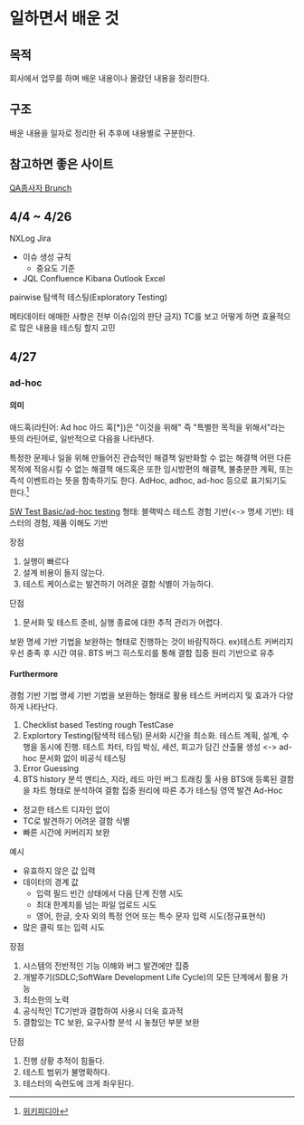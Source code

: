 # 일하면서 배운 것
## 목적
회사에서 업무를 하며 배운 내용이나 몰랐던 내용을 정리한다.

## 구조
배운 내용을 일자로 정리한 뒤 추후에 내용별로 구분한다.

## 참고하면 좋은 사이트
[QA종사자 Brunch](https://brunch.co.kr/@jiwonleeqa#articles)


## 4/4 ~ 4/26
NXLog
Jira
- 이슈 생성 규칙
  - 중요도 기준
- JQL
Confluence
Kibana
Outlook
Excel

pairwise
탐색적 테스팅(Exploratory Testing)

메타데이터
애매한 사항은 전부 이슈(임의 판단 금지)
TC를 보고 어떻게 하면 효율적으로 많은 내용을 테스팅 할지 고민

## 4/27
### ad-hoc
#### 의미
애드혹(라틴어: Ad hoc 아드 혹[*])은 "이것을 위해" 즉 "특별한 목적을 위해서"라는 뜻의 라틴어로, 일반적으로 다음을 나타낸다.

특정한 문제나 일을 위해 만들어진 관습적인 해결책
일반화할 수 없는 해결책
어떤 다른 목적에 적응시킬 수 없는 해결책
애드혹은 또한 임시방편의 해결책, 불충분한 계획, 또는 즉석 이벤트라는 뜻을 함축하기도 한다. AdHoc, adhoc, ad-hoc 등으로 표기되기도 한다.[^위키피디아]

[SW Test Basic/ad-hoc testing](https://brunch.co.kr/@jiwonleeqa/103)
형태: 블랙박스 테스트
경험 기반(<-> 명세 기반): 테스터의 경험, 제품 이해도 기반

장점
1. 실행이 빠르다
2. 설계 비용이 들지 않는다.
3. 테스트 케이스로는 발견하기 어려운 결함 식별이 가능하다.

단점
1. 문서화 및 테스트 준비, 실행 종료에 대한 추적 관리가 어렵다.

보완
명세 기반 기법을 보완하는 형태로 진행하는 것이 바람직하다.
ex)테스트 커버리지 우선 충족 후 시간 여유. BTS 버그 히스토리를 통해 결함 집중 원리 기반으로 유추

#### Furthermore
경험 기반 기법
명세 기반 기법을 보완하는 형태로 활용
테스트 커버리지 및 효과가 다양하게 나타난다.

1. Checklist based Testing
rough TestCase
2. Explortory Testing(탐색적 테스팅)
문서화 시간을 최소화. 테스트 계획, 설계, 수행을 동시에 진행.
테스트 차터, 타임 박싱, 세션, 회고가 담긴 산출물 생성 <-> ad-hoc 문서화 없이 비공식 테스팅
3. Error Guessing
  1. BTS history 분석
  멘티스, 지라, 레드 마인 버그 트래킹 툴 사용
  BTS애 등록된 결함을 차트 형태로 분석하여 결함 집중 원리에 따른 추가 테스팅 영역 발견
Ad-Hoc
- 정교한 테스트 디자인 없이
- TC로 발견하기 어려운 결함 식별
- 빠른 시간에 커버리지 보완

예시
- 유효하지 않은 값 입력
- 데이터의 경계 값
  - 입력 필드 빈간 상태에서 다음 단계 진행 시도
  - 최대 한계치를 넘는 파일 업로드 시도
  - 영어, 한글, 숫자 외의 특정 언어 또는 특수 문자 입력 시도(정규표현식)
- 많은 클릭 또는 입력 시도


장점
1. 시스템의 전반적인 기능 이해와 버그 발견에만 집중
2. 개발주기(SDLC;SoftWare Development Life Cycle)의 모든 단계에서 활용 가능
3. 최소한의 노력
4. 공식적인 TC기반과 결합하여 사용시 더욱 효과적
5. 결함있는 TC 보완, 요구사항 분석 시 놓쳤던 부분 보완

단점
1. 진행 상황 추적이 힘들다.
2. 테스트 범위가 불명확하다.
3. 테스터의 숙련도에 크게 좌우된다.


[^위키피디아]:[위키피디아](https://ko.wikipedia.org/wiki/%EC%95%A0%EB%93%9C%ED%98%B9)
